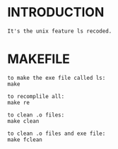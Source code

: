 # INTRODUCTION
```
It's the unix feature ls recoded.
```

# MAKEFILE
```
to make the exe file called ls:
make

to recomplile all:
make re

to clean .o files:
make clean

to clean .o files and exe file:
make fclean
```
